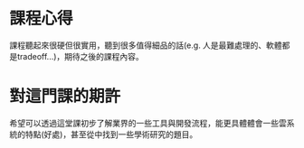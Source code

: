 # 課程心得
課程聽起來很硬但很實用，聽到很多值得細品的話(e.g. 人是最難處理的、軟體都是tradeoff...)，期待之後的課程內容。
# 對這門課的期許
希望可以透過這堂課初步了解業界的一些工具與開發流程，能更具體體會一些雲系統的特點(好處)，甚至從中找到一些學術研究的題目。